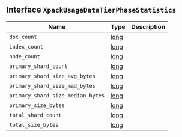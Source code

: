## Interface `XpackUsageDataTierPhaseStatistics`

| Name | Type | Description |
| - | - | - |
| `doc_count` | [long](./long.md) | &nbsp; |
| `index_count` | [long](./long.md) | &nbsp; |
| `node_count` | [long](./long.md) | &nbsp; |
| `primary_shard_count` | [long](./long.md) | &nbsp; |
| `primary_shard_size_avg_bytes` | [long](./long.md) | &nbsp; |
| `primary_shard_size_mad_bytes` | [long](./long.md) | &nbsp; |
| `primary_shard_size_median_bytes` | [long](./long.md) | &nbsp; |
| `primary_size_bytes` | [long](./long.md) | &nbsp; |
| `total_shard_count` | [long](./long.md) | &nbsp; |
| `total_size_bytes` | [long](./long.md) | &nbsp; |
